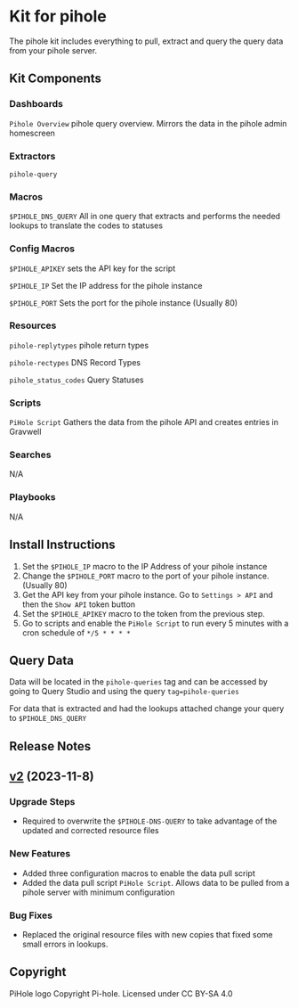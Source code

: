 # Kit for pihole

The pihole kit includes everything to pull, extract and query the query data from your pihole server. 


## Kit Components

### Dashboards

`Pihole Overview` pihole query overview. Mirrors the data in the pihole admin homescreen 

### Extractors

`pihole-query`

### Macros

`$PIHOLE_DNS_QUERY` All in one query that extracts and performs the needed lookups to translate the codes to statuses

### Config Macros

`$PIHOLE_APIKEY` sets the API key for the script

`$PIHOLE_IP` Set the IP address for the pihole instance

`$PIHOLE_PORT` Sets the port for the pihole instance (Usually 80)

### Resources
`pihole-replytypes` pihole return types

`pihole-rectypes` DNS Record Types

`pihole_status_codes` Query Statuses

### Scripts

`PiHole Script` Gathers the data from the pihole API and creates entries in Gravwell 

### Searches
N/A

### Playbooks
N/A


## Install Instructions
1. Set the `$PIHOLE_IP` macro to the IP Address of your pihole instance
2. Change the `$PIHOLE_PORT` macro to the port of your pihole instance.(Usually 80)
3. Get the API key from your pihole instance. Go to `Settings > API` and then the `Show API` token button
4. Set the `$PIHOLE_APIKEY` macro to the token from the previous step.
5. Go to scripts and enable the `PiHole Script` to run every 5 minutes with a cron schedule of `*/5 * * * *`

## Query Data
Data will be located in the `pihole-queries` tag and can be accessed by going to Query Studio and using the query `tag=pihole-queries`

For data that is extracted and had the lookups attached change your query to `$PIHOLE_DNS_QUERY`


## Release Notes
## [v2](https://github.com/gravwell/kits/tree/main/pihole) (2023-11-8)


### Upgrade Steps
* Required to overwrite the `$PIHOLE-DNS-QUERY` to take advantage of the updated and corrected resource files

### New Features
* Added three configuration macros to enable the data pull script
* Added the data pull script `PiHole Script`. Allows data to be pulled from a pihole server with minimum configuration

### Bug Fixes
* Replaced the original resource files with new copies that fixed some small errors in lookups.


## Copyright

PiHole logo Copyright Pi-hole. Licensed under CC BY-SA 4.0
